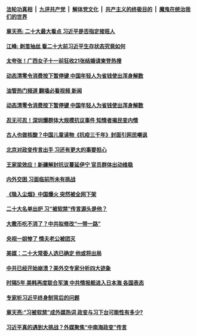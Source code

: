 ####  [法轮功真相](../../../../basic/blob/master/README.md?t=09280331) &nbsp;|&nbsp; [九评共产党](../../../../9ping.md/blob/master/README.md?t=09280331) &nbsp;|&nbsp; [解体党文化](../../../../jtdwh.md/blob/master/README.md?t=09280331)  &nbsp;|&nbsp; [共产主义的终极目的](../../../../gczydzjmd.md/blob/master/README.md?t=09280331) &nbsp;|&nbsp; [魔鬼在统治我们的世界](../../../../mgztzwmdsj.md/blob/master/README.md?t=09280331) 

#### [章天亮: 二十大最大看点  习近平是否指定接班人](../pages/soh5/657552.md?t=09280331) 
#### [江峰: 剥茧抽丝 看二十大前习近平生存状态究竟如何](../pages/soh5/657546.md?t=09280331) 
#### [太夸张！广西女子十一前狂收21张结婚请柬登热搜](../pages/soh5/657534.md?t=09280331) 
#### [动态清零令消费按下暂停键  中国年轻人为省钱使出浑身解数](../pages/soh5/657510.md?t=09280331) 
#### [油管热门频道 翻墙必看视频 新闻](http://209.250.226.216:81/youtube.html?09280331)
#### [动态清零令消费按下暂停键  中国年轻人为省钱使出浑身解数](../pages/soh5/657510.md?t=09280331) 
#### [忍无可忍！深圳爆群体大规模抗议事件  知情者揭民变内情](../pages/soh5/657474.md?t=09280331) 
#### [古人也做核酸？中国儿童读物《抗疫三千年》封面引网民嘲讽](../pages/soh5/657483.md?t=09280331) 
#### [北京对政变传言出手 习还有更大的事要担心](../pages/soh5/657369.md?t=09280331) 
#### [王家梁效应！新疆解封抗议蔓延伊宁 官员群体出动维稳](../pages/soh5/657399.md?t=09280331) 
#### [内外交困 习面临前所未有挑战](../pages/soh5/657390.md?t=09280331) 
#### [《隐入尘烟》中国爆火 突然被全网下架](../pages/soh5/657372.md?t=09280331) 
#### [二十大名单出炉 习“被软禁”传言源头是他？](../pages/soh5/657327.md?t=09280331) 
#### [大撒币吃不消了？中共拟修改“一带一路”](../pages/soh5/657312.md?t=09280331) 
#### [央视一姐惨了 情夫老公被团灭](../pages/soh5/657150.md?t=09280331) 
#### [美媒：二十大常委人选已确定  他或将出局](../pages/soh5/657270.md?t=09280331) 
#### [中共已经开始崩溃？美外交专家分析四大迹象](../pages/soh5/657264.md?t=09280331) 
#### [时隔5年 美韩再度联合军演 中共情报舰进入日本海 各国表态](../pages/soh5/657252.md?t=09280331) 
#### [专家析习近平终身制背后的问题](../pages/soh5/657249.md?t=09280331) 
#### [章天亮:“习被软禁”成外媒热词 政变与习下台可能性有多少?](../pages/soh5/657228.md?t=09280331) 
#### [习近平真的遇到大挑战？外媒聚焦“中南海政变”传言](../pages/soh5/657231.md?t=09280331) 
<img src='http://gfw-breaker.win/goodnews/indexes/soh5.md' width='0px' height='0px'/>
